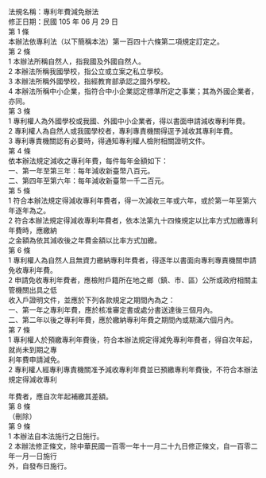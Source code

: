 法規名稱：專利年費減免辦法  
修正日期：民國 105 年 06 月 29 日  
第 1 條  
本辦法依專利法（以下簡稱本法）第一百四十六條第二項規定訂定之。  
第 2 條  
1 本辦法所稱自然人，指我國及外國自然人。  
2 本辦法所稱我國學校，指公立或立案之私立學校。  
3 本辦法所稱外國學校，指經教育部承認之國外學校。  
4 本辦法所稱中小企業，指符合中小企業認定標準所定之事業；其為外國企業者，亦同。  
第 3 條  
1 專利權人為外國學校或我國、外國中小企業者，得以書面申請減收專利年費。  
2 專利權人為自然人或我國學校者，專利專責機關得逕予減收其專利年費。  
3 專利專責機關認有必要時，得通知專利權人檢附相關證明文件。  
第 4 條  
依本辦法規定減收之專利年費，每件每年金額如下：  
一、第一年至第三年：每年減收新臺幣八百元。  
二、第四年至第六年：每年減收新臺幣一千二百元。  
第 5 條  
1 符合本辦法規定得減收專利年費者，得一次減收三年或六年，或於第一年至第六年逐年為之。  
2 符合本辦法規定得減收專利年費者，依本法第九十四條規定以比率方式加繳專利年費時，應繳納  
之金額為依其減收後之年費金額以比率方式加繳。  
第 6 條  
1 專利權人為自然人且無資力繳納專利年費者，得逐年以書面向專利專責機關申請免收專利年費。  
2 申請免收專利年費者，應檢附戶籍所在地之鄉（鎮、市、區）公所或政府相關主管機關出具之低  
收入戶證明文件，並應於下列各款規定之期間內為之：  
一、第一年之專利年費，應於核准審定書或處分書送達後三個月內。  
二、第二年以後之專利年費，應於繳納專利年費之期間內或期滿六個月內。  
第 7 條  
1 專利權人於預繳專利年費後，符合本辦法規定得減免專利年費者，得自次年起，就尚未到期之專  
利年費申請減免。  
2 專利權人經專利專責機關准予減收專利年費並已預繳專利年費後，不符合本辦法規定得減收專利  


年費者，應自次年起補繳其差額。  
第 8 條  
（刪除）  
第 9 條  
1 本辦法自本法施行之日施行。  
2 本辦法修正條文，除中華民國一百零一年十一月二十九日修正條文，自一百零二年一月一日施行  
外，自發布日施行。  


